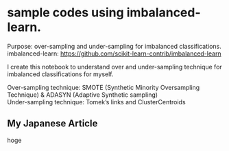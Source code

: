 # sample codes using imbalanced-learn.
Purpose: over-sampling and under-sampling for imbalanced classifications.<br>
imbalanced-learn: https://github.com/scikit-learn-contrib/imbalanced-learn

I create this notebook to understand over and under-sampling technique for imbalanced classifications for myself.

Over-sampling technique: SMOTE (Synthetic Minority Oversampling Technique) & ADASYN (Adaptive Synthetic sampling)<br>
Under-sampling technique: Tomek’s links and ClusterCentroids


## My Japanese Article
hoge
